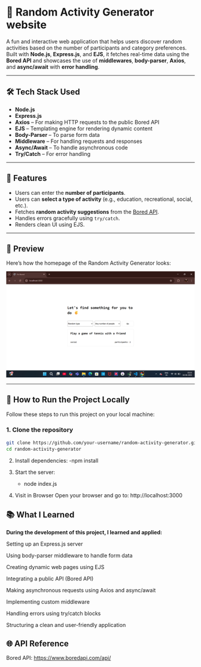 # 🎲 Random Activity Generator website 

A fun and interactive web application that helps users discover random activities based on the number of participants and category preferences. Built with **Node.js**, **Express.js**, and **EJS**, it fetches real-time data using the **Bored API** and showcases the use of **middlewares**, **body-parser**, **Axios**, and **async/await** with **error handling**.

---

## 🛠 Tech Stack Used

- **Node.js**
- **Express.js**
- **Axios** – For making HTTP requests to the public Bored API
- **EJS** – Templating engine for rendering dynamic content
- **Body-Parser** – To parse form data
- **Middleware** – For handling requests and responses
- **Async/Await** – To handle asynchronous code
- **Try/Catch** – For error handling

---

## 🚀 Features

- Users can enter the **number of participants**.
- Users can **select a type of activity** (e.g., education, recreational, social, etc.).
- Fetches **random activity suggestions** from the [Bored API](https://www.boredapi.com/).
- Handles errors gracefully using `try/catch`.
- Renders clean UI using EJS.

---

## 📸 Preview

Here’s how the homepage of the Random Activity Generator looks:

![Homepage Screenshot](https://github.com/umama-khanam/Random-Activity-generator-website/blob/main/Screenshot%20(2409).png)


> 

---

## 🔧 How to Run the Project Locally

Follow these steps to run this project on your local machine:

### 1. Clone the repository

```bash
git clone https://github.com/your-username/random-activity-generator.git
cd random-activity-generator
```
2.    Install dependencies:
  -npm install

3. Start the server:
   - node index.js
    
4. Visit in Browser
Open your browser and go to:
http://localhost:3000

## 📚 What I Learned
**During the development of this project, I learned and applied:**

Setting up an Express.js server

Using body-parser middleware to handle form data

Creating dynamic web pages using EJS

Integrating a public API (Bored API)

Making asynchronous requests using Axios and async/await

Implementing custom middleware

Handling errors using try/catch blocks

Structuring a clean and user-friendly application

## 🌐 API Reference
Bored API: https://www.boredapi.com/api/




